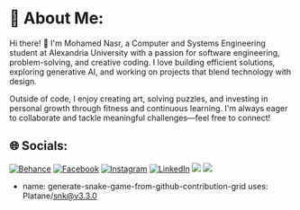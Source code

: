 # 💫 About Me:
Hi there! 👋 I'm Mohamed Nasr, a Computer and Systems Engineering student at Alexandria University with a passion for software engineering, problem-solving, and creative coding. I love building efficient solutions, exploring generative AI, and working on projects that blend technology with design.

Outside of code, I enjoy creating art, solving puzzles, and investing in personal growth through fitness and continuous learning. I'm always eager to collaborate and tackle meaningful challenges—feel free to connect!


## 🌐 Socials:
[![Behance](https://img.shields.io/badge/Behance-1769ff?logo=behance&logoColor=white)](https://behance.net/mohamed_nasr_me) [![Facebook](https://img.shields.io/badge/Facebook-%231877F2.svg?logo=Facebook&logoColor=white)](https://facebook.com/nasr7322) [![Instagram](https://img.shields.io/badge/Instagram-%23E4405F.svg?logo=Instagram&logoColor=white)](https://instagram.com/mohamed.nasr.me) [![LinkedIn](https://img.shields.io/badge/LinkedIn-%230077B5.svg?logo=linkedin&logoColor=white)](https://linkedin.com/in/mohamed-nasr-me) ![](https://komarev.com/ghpvc/?username=nasr7322)
[![](https://visitcount.itsvg.in/api?id=nasr7322&icon=5&color=13)](https://visitcount.itsvg.in)

- name: generate-snake-game-from-github-contribution-grid
  uses: Platane/snk@v3.3.0
